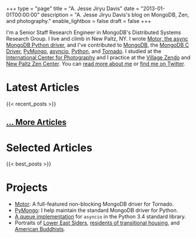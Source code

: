 +++
type = "page"
title = "A. Jesse Jiryu Davis"
date = "2013-01-01T00:00:00"
description = "A. Jesse Jiryu Davis's blog on MongoDB, Zen, and photography."
enable_lightbox = false
draft = false
+++

I'm a Senior Staff Research Engineer in MongoDB's Distributed Systems Research Group. I live and climb in New Paltz, NY. I wrote [Motor, the async MongoDB Python driver](http://motor.readthedocs.org/), and I've contributed to [MongoDB](https://github.com/mongodb/mongo), the [MongoDB C Driver](http://mongoc.org/), [PyMongo](https://pymongo.readthedocs.io/en/stable/), [asyncio](https://docs.python.org/3/library/asyncio.html), [Python](http://python.org), and [Tornado](http://www.tornadoweb.org/). I studied at the [International Center for Photography](https://www.icp.org/school) and I practice at the [Village Zendo](http://villagezendo.org/) and [New Paltz Zen Center](https://www.npzc.org/). You can [read more about me](/about/) or [find me on Twitter](https://twitter.com/jessejiryudavis).

# Latest Articles

{{< recent_posts >}}

## [... More Articles](/all-posts/)

# Selected Articles

{{< best_posts >}}

# Projects

* [Motor](https://motor.readthedocs.org/): A full-featured non-blocking MongoDB driver for Tornado.
* [PyMongo](http://pypi.python.org/pypi/pymongo/): I help maintain the standard MongoDB driver for Python.
* [A queue implementation](https://codereview.appspot.com/7751044/) for `asyncio` in the Python 3.4 standard library.
* Portraits of [Lower East Siders](/photography/lower-east-side/), [residents of transitional housing](http://emptysqua.re/photography/homeless-shelters/), and [American Buddhists](/photography/new-york-city-zen/).
